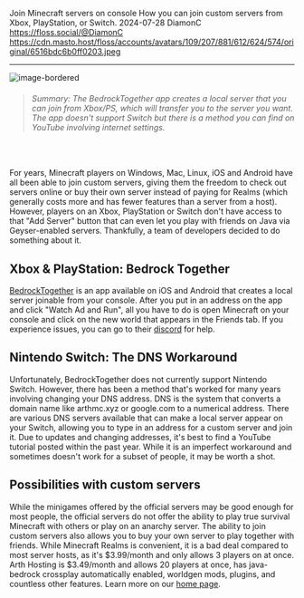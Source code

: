 Join Minecraft servers on console
How you can join custom servers from Xbox, PlayStation, or Switch.
2024-07-28
DiamonC 
https://floss.social/@DiamonC 
https://cdn.masto.host/floss/accounts/avatars/109/207/881/612/624/574/original/6516bdc6b0ff0203.jpeg

---

![image-bordered](https://i.imgur.com/zbZ2CRB.png)

> <h6>Summary: The BedrockTogether app creates a local server that you can join from Xbox/PS, which will transfer you to the server you want. The app doesn't support Switch but there is a method you can find on YouTube involving internet settings.</h6>

<br/>

For years, Minecraft players on Windows, Mac, Linux, iOS and Android have all been able to join custom servers, giving them the freedom to check out servers online or buy their own server instead of paying for Realms (which generally costs more and has fewer features than a server from a host). However, players on an Xbox, PlayStation or Switch don't have access to that "Add Server" button that can even let you play with friends on Java via Geyser-enabled servers. Thankfully, a team of developers decided to do something about it.

## Xbox & PlayStation: Bedrock Together
[BedrockTogether](https://bedrocktogether.net) is an app available on iOS and Android that creates a local server joinable from your console. After you put in an address on the app and click "Watch Ad and Run", all you have to do is open Minecraft on your console and click on the new world that appears in the Friends tab. If you experience issues, you can go to their [discord](https://discord.gg/PDEfcUaKFj) for help.

## Nintendo Switch: The DNS Workaround
Unfortunately, BedrockTogether does not currently support Nintendo Switch. However, there has been a method that's worked for many years involving changing your DNS address. DNS is the system that converts a domain name like arthmc.xyz or google.com to a numerical address. There are various DNS servers available that can make a local server appear on your Switch, allowing you to type in an address for a custom server and join it. Due to updates and changing addresses, it's best to find a YouTube tutorial posted within the past year. While it is an imperfect workaround and sometimes doesn't work for a subset of people, it may be worth a shot.

## Possibilities with custom servers
While the minigames offered by the official servers may be good enough for most people, the official servers do not offer the ability to play true survival Minecraft with others or play on an anarchy server. The ability to join custom servers also allows you to buy your own server to play together with friends. While Minecraft Realms is convenient, it is a bad deal compared to most server hosts, as it's $3.99/month and only allows 3 players on at once. Arth Hosting is $3.49/month and allows 20 players at once, has java-bedrock crossplay automatically enabled, worldgen mods, plugins, and countless other features. Learn more on our [home page](/).